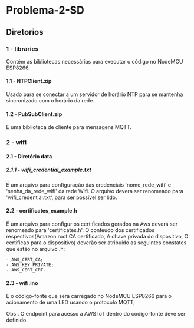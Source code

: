 # Problema-2-SD

## Diretorios
### 1 - libraries

Contém as bibliotecas necessárias para executar o código no NodeMCU ESP8266.

#### 1.1 - NTPClient.zip
	
Usado para se conectar a um servidor de horário NTP para se mantenha sincronizado com o horário da rede.

#### 1.2 - PubSubClient.zip
É uma biblioteca de cliente para mensagens MQTT.

### 2 - wifi 

#### 2.1 - Diretório data

##### 2.1.1 - wifi_credential_example.txt

É um arquivo para configuração das credenciais 'nome_rede_wifi' e 'senha_da_rede_wifi' da rede Wifi. O arquivo devera ser renomeado para 'wifi_credential.txt', para ser possível ser lido.

#### 2.2 - certificates_example.h

É um arquivo para configur os certificados gerados na Aws deverá ser renomeado para 'certificates.h'. O conteúdo dos certificados respectivos(Amazon root CA certificado, A chave privada do dispositivo, O certificao para o dispositivo) deverão ser atribuído as seguintes constates que estão no arquivo .h:
	
	- AWS_CERT_CA;
	- AWS_KEY_PRIVATE;
	- AWS_CERT_CRT.

#### 2.3 - wifi.ino

É o código-fonte que será carregado no NodeMCU ESP8266 para o acionamento de uma LED usando o protocolo MQTT;

Obs:. O endpoint para acesso a AWS IoT dentro do código-fonte deve ser definido. 

